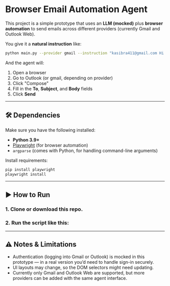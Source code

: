 # Browser Email Automation Agent  

This project is a simple prototype that uses an **LLM (mocked)** plus **browser automation** to send emails across different providers (currently Gmail and Outlook Web).  

You give it a **natural instruction** like:  

```bash
python main.py --provider gmail --instruction "kasibra411@gmail.com Hi Kasim can we meet at 2:00am"
```

And the agent will:  
1. Open a browser  
2. Go to Outlook (or gmail, depending on provider)  
3. Click "Compose"  
4. Fill in the **To**, **Subject**, and **Body** fields  
5. Click **Send**  

---

## 🛠 Dependencies  

Make sure you have the following installed:  

- **Python 3.9+**  
- [Playwright](https://playwright.dev/python/) (for browser automation)  
- `argparse` (comes with Python, for handling command-line arguments)  

Install requirements:  

```bash
pip install playwright
playwright install
```

---

## ▶️ How to Run  

### 1. Clone or download this repo.  

### 2. Run the script like this:  

---

## ⚠️ Notes & Limitations  

- Authentication (logging into Gmail or Outlook) is mocked in this prototype — in a real version you’d need to handle sign-in securely.  
- UI layouts may change, so the DOM selectors might need updating.  
- Currently only Gmail and Outlook Web are supported, but more providers can be added with the same agent interface. 
